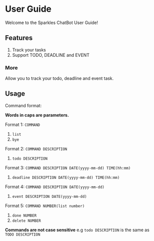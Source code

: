 # User Guide
Welcome to the Sparkles ChatBot User Guide!

## Features 
1. Track your tasks
2. Support TODO, DEADLINE and EVENT

### More
Allow you to track your todo, deadline and event task.

## Usage
Command format:

**Words in caps are parameters.**

Format 1: `COMMAND`

1. `list`
2. `bye`

Format 2: `COMMAND DESCRIPTION`

1. `todo DESCRIPTION`

Format 3: `COMMAND DESCRIPTION DATE(yyyy-mm-dd) TIME(hh:mm)`

1. `deadline DESCRIPTION DATE(yyyy-mm-dd) TIME(hh:mm)`

Format 4: `COMMAND DESCRIPTION DATE(yyyy-mm-dd)`

1. `event DESCRIPTION DATE(yyyy-mm-dd)`

Format 5: `COMMAND NUMBER(list number)`

1. `done NUMBER`
2. `delete NUMBER`

**Commands are not case sensitive**
e.g `todo DESCRIPTION` is the same as `TODO DESCRIPTION`

